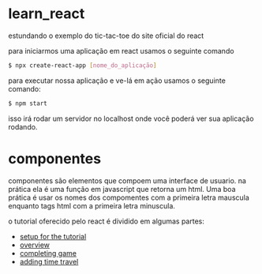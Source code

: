 # learn_react
estundando o exemplo do tic-tac-toe do site oficial do react

para iniciarmos uma aplicação em react usamos o seguinte comando

```bash
$ npx create-react-app [nome_do_aplicação]
```

para executar nossa aplicação e ve-lá em ação usamos o seguinte comando: 

```bash
$ npm start
```

isso irá rodar um servidor no localhost onde você poderá ver sua aplicação rodando.

# componentes

componentes são elementos que compoem uma interface de usuario. na prática ela é uma função em javascript que retorna um html. Uma boa prática é usar os nomes dos compomentes com a primeira letra mauscula enquanto tags html com a primeira letra minuscula.

o tutorial oferecido pelo react é dividido em algumas partes:

- [setup for the tutorial]()
- [overview]()
- [completing game]()
- [adding time travel]()

